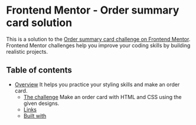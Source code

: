 # Frontend Mentor - Order summary card solution

This is a solution to the [Order summary card challenge on Frontend Mentor](https://www.frontendmentor.io/challenges/order-summary-component-QlPmajDUj). Frontend Mentor challenges help you improve your coding skills by building realistic projects.

## Table of contents

- [Overview](#overview)
  It helps you practice your styling skills and make an order card.
  - [The challenge](#the-challenge)
    Make an order card with HTML and CSS using the given designs.
  - [Links](#links)
  - [Built with](#built-with)
